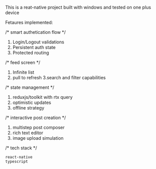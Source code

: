 This is a reat-native project built with windows and tested on one plus device

Fetaures implemented:

/* smart authetication flow */

  1. Login/Logout validations
  2. Persistent auth state
  3. Protected routing


/* feed screen */

  1. Infinite list 
  2. pull to refresh 
  3.search and filter capabilities


/* state management */

  1.  reduxjs/toolkit with rtx query
  2.  optimistic updates
  3.  offline strategy

/* interactive post creation */
  1.  multistep post composer
  2.  rich text editor
  3.  image upload simulation

/* tech stack */

    react-native
    typescript

